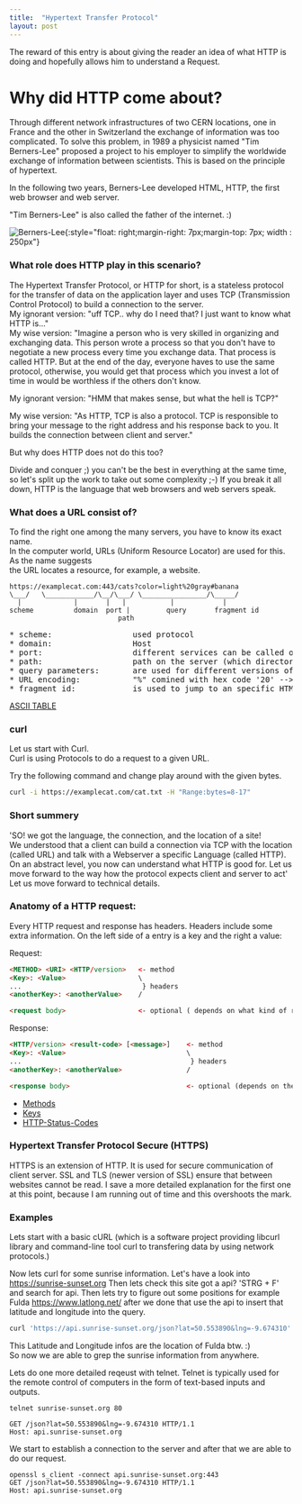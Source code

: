 ```yaml
---
title:  "Hypertext Transfer Protocol"
layout: post
---
```


The reward of this entry is about giving the reader an idea of what HTTP is doing and hopefully allows him to understand a Request.
  



# Why did HTTP come about?

Through different network infrastructures of two CERN locations, one in France and the other in Switzerland the exchange of information was too complicated. To solve this problem, in 1989 a physicist named "Tim Berners-Lee" proposed a project to his employer to simplify the worldwide exchange of information between scientists. This is based on the principle of hypertext.

In the following two years, Berners-Lee developed HTML, HTTP, the first web browser and web server.

"Tim Berners-Lee" is also called the father of the internet. :)

![Berners-Lee](https://upload.wikimedia.org/wikipedia/commons/9/9d/Sir_Tim_Berners-Lee.jpg){:style="float: right;margin-right: 7px;margin-top: 7px; width : 250px"}

### What role does HTTP play in this scenario?

The Hypertext Transfer Protocol, or HTTP for short, is a stateless protocol for the transfer of data on the application layer and uses TCP (Transmission Control Protocol) to build a connection to the server.  
My ignorant version: "uff TCP.. why do I need that? I just want to know what HTTP is..."  
My wise version: "Imagine a person who is very skilled in organizing and exchanging data. This person wrote a process so that you don't have to negotiate a new process every time you exchange data. That process is called HTTP. But at the end of the day, everyone haves to use the same protocol, otherwise, you would get that process which you invest a lot of time in would be worthless if the others don't know.  
  
My ignorant version: "HMM that makes sense, but what the hell is TCP?"  
  
My wise version: "As HTTP, TCP is also a protocol. TCP is responsible to bring your message to the right address and his response back to you. It builds the connection between client and server."  
  
But why does HTTP does not do this too?  
  
Divide and conquer ;) you can't be the best in everything at the same time, so let's split up the work to take out some complexity ;-)
If you break it all down, HTTP is the language that web browsers and web servers speak.


### What does a URL consist of?

To find the right one among the many servers, you have to know its exact name.  
In the computer world, URLs (Uniform Resource Locator) are used for this. As the name suggests  
the URL locates a resource, for example, a website.  

 ```
 https://examplecat.com:443/cats?color=light%20gray#banana
 \___/   \____________/\__/\___/ \________________/\_____/
   |             |       |   |           |            |
scheme          domain  port |         query       fragment id
                            path
```
<pre>
* scheme:                 used protocol
* domain:                 Host
* port:                   different services can be called on each port (Defaults 80 for HTTP and 443 for HTTPS)
* path:                   path on the server (which directories to search for executable files)
* query parameters:       are used for different versions of a page
* URL encoding:           "%" comined with hex code '20' --> %20 --> [space]
* fragment id:            is used to jump to an specific HTML id
</pre>


[ASCII TABLE](https://upload.wikimedia.org/wikipedia/commons/1/1b/ASCII-Table-wide.svg)


### curl
Let us start with Curl.  
Curl is using Protocols to do a request to a given URL.

Try the following command and change play around with the given bytes.

```bash
curl -i https://examplecat.com/cat.txt -H "Range:bytes=8-17"
```

### Short summery
'SO! we got the language, the connection, and the location of a site!  
We understood that a client can build a connection via TCP with the location (called URL) and talk with a Webserver a specific Language (called HTTP).  
On an abstract level, you now can understand what HTTP is good for. Let us move forward to the way how the protocol expects client and server to act'
Let us move forward to technical details.


### Anatomy of a HTTP request:

Every HTTP request and response has headers. Headers include some extra information.
On the left side of a entry is a key and the right a value:

Request:
``` HTML
<METHOD> <URI> <HTTP/version>   <- method
<Key>: <Value>                  \
...                              } headers
<anotherKey>: <anotherValue>    /

<request body>                  <- optional ( depends on what kind of request it is )
```

Response:
``` HTML
<HTTP/version> <result-code> [<message>]    <- method
<Key>: <Value>                              \
...                                          } headers
<anotherKey>: <anotherValue>                /

<response body>                             <- optional (depends on the Method of the request)
```

* [Methods](https://developer.mozilla.org/en/docs/Web/HTTP/Methods)
* [Keys](https://developer.mozilla.org/en/docs/Web/HTTP/Headers)
* [HTTP-Status-Codes](https://developer.mozilla.org/en/docs/Web/HTTP/Status)

### Hypertext Transfer Protocol Secure (HTTPS)

HTTPS is an extension of HTTP. It is used for secure communication of client server.
SSL and TLS (newer version of SSL) ensure that between websites cannot be read.
I save a more detailed explanation for the first one at this point, because I am running out of time and this overshoots the mark.

### Examples
Lets start with a basic cURL (which is a software project providing libcurl library and command-line tool curl to transfering data by using network protocols.)

  
Now lets curl for some sunrise information. Let's have a look into https://sunrise-sunset.org
Then lets check this site got a api? 'STRG + F' and search for api.
Then lets try to figure out some positions for example Fulda https://www.latlong.net/
after we done that use the api to insert that latitude and longitude into the query.

```bash
curl 'https://api.sunrise-sunset.org/json?lat=50.553890&lng=-9.674310' | json_pp
```
This Latitude and Longitude infos are the location of Fulda btw. :)  
So now we are able to grep the sunrise information from anywhere.  
  
  

Lets do one more detailed reqeust with telnet.
Telnet is typically used for the remote control of computers in the form of text-based inputs and outputs.  

```
telnet sunrise-sunset.org 80

GET /json?lat=50.553890&lng=-9.674310 HTTP/1.1
Host: api.sunrise-sunset.org
```

We start to establish a connection to the server and after that we are able to do our request.  
```
openssl s_client -connect api.sunrise-sunset.org:443
GET /json?lat=50.553890&lng=-9.674310 HTTP/1.1
Host: api.sunrise-sunset.org
```

